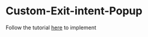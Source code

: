# Custom-Exit-intent-Popup

Follow the tutorial <a href="https://dev.to/azizqamar7">here</a> to implement
